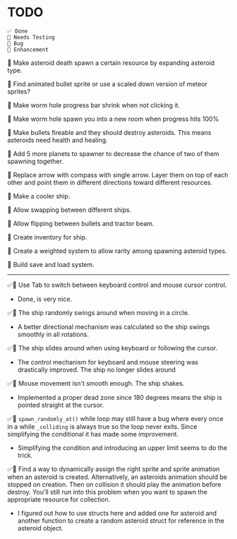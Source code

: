 # TODO

```
✅ Done
🧪 Needs Testing
🐞 Bug
💪 Enhancement
```

💪 Make asteroid death spawn a certain resource by expanding asteroid type.

💪 Find animated bullet sprite or use a scaled down version of meteor sprites?

💪 Make worm hole progress bar shrink when not clicking it.

💪 Make worm hole spawn you into a new room when progress hits 100%

💪 Make bullets fireable and they should destroy asteroids. This means asteroids need health and healing.

💪 Add 5 more planets to spawner to decrease the chance of two of them spawning together.

💪 Replace arrow with compass with single arrow. Layer them on top of each other and point them in different directions toward different resources.

💪 Make a cooler ship.

💪 Allow swapping between different ships.

💪 Allow flipping between bullets and tractor beam.

💪 Create inventory for ship.

💪 Create a weighted system to allow rarity among spawning asteroid types.

💪 Build save and load system.

---

✅💪 Use Tab to switch between keyboard control and mouse cursor control.

- Done, is very nice.

✅🐞 The ship randomly swings around when moving in a circle.

- A better directional mechanism was calculated so the ship swings smoothly in all rotations.

✅🐞 The ship slides around when using keyboard or following the cursor.

- The control mechanism for keyboard and mouse steering was drastically improved. The ship no longer slides around

✅🐞 Mouse movement isn't smooth enough. The ship shakes.

- Implemented a proper dead zone since 180 degrees means the ship is pointed straight at the cursor.

✅🐞 `spawn_randomly_at()` while loop may still have a bug where every once in a while `_colliding` is always true so the loop never exits. Since simplifying the conditional it has made some improvement.

- Simplifying the condition and introducing an upper limit seems to do the trick.

✅🐞 Find a way to dynamically assign the right sprite and sprite animation when an asteroid is created. Alternatively, an asteroids animation should be stopped on creation. Then on collision it should play the animation before destroy. You'll still run into this problem when you want to spawn the appropriate resource for collection.

- I figured out how to use structs here and added one for asteroid and another function to create a random asteroid struct for reference in the asteroid object.
